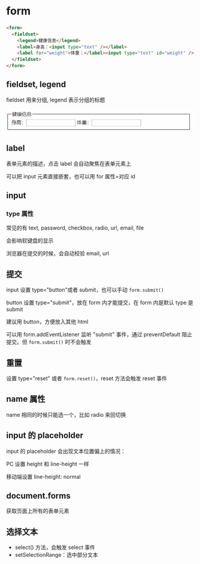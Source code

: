 # form

```html
<form>
  <fieldset>
    <legend>健康信息</legend>
    <label>身高：<input type="text" /></label>
    <label for="weight">体重：</label><input type="text" id="weight" />
  </fieldset>
</form>
```

## fieldset, legend

fieldset 用来分组, legend 表示分组的标题

![fieldset](../images/bce2fb44dbebb65874473ac800e7723c.png)

## label

表单元素的描述，点击 label 会自动聚焦在表单元素上

可以把 input 元素直接嵌套，也可以用 for 属性=对应 id

## input

### type 属性

常见的有 text, password, checkbox, radio, url, email, file

会影响软键盘的显示

浏览器在提交的时候，会自动校验 email, url

## 提交

input 设置 type="button"或者 submit，也可以手动 `form.submit()`  

button 设置 type="submit"，放在 form 内才能提交，在 form 内是默认 type 是 submit

建议用 button，方便放入其他 html

可以用 form.addEventListener 监听 "submit" 事件，通过 preventDefault 阻止提交。但 `form.submit()` 时不会触发  

## 重置  
设置 type="reset" 或者 `form.reset()`，reset 方法会触发 reset 事件  

## name 属性

name 相同的时候只能选一个，比如 radio 来回切换

## input 的 placeholder

input 的 placeholder 会出现文本位置偏上的情况：

PC 设置 height 和 line-height 一样

移动端设置 line-height: normal

## document.forms  
获取页面上所有的表单元素  

## 选择文本  
- select() 方法，会触发 select 事件    
- setSelectionRange：选中部分文本  
